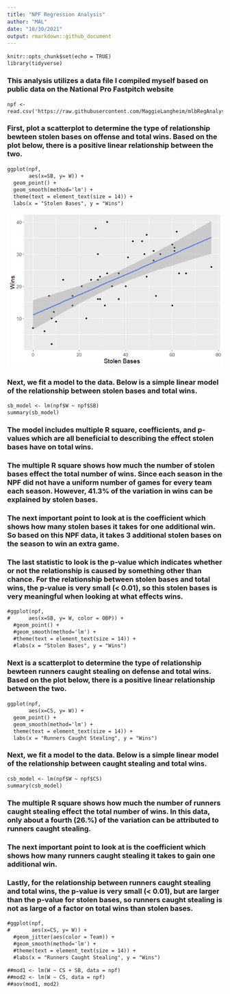 ```yaml
---
title: "NPF Regression Analysis"
author: "MAL"
date: "10/30/2021"
output: rmarkdown::github_document
---
```


```{r setup, include=FALSE}
knitr::opts_chunk$set(echo = TRUE)
library(tidyverse)
```

### This analysis utilizes a data file I compiled myself based on public data on the National Pro Fastpitch website

```{r}
npf <- read.csv('https://raw.githubusercontent.com/MaggieLangheim/mlbRegAnalysis/main/npfData.csv')
```

### First, plot a scatterplot to determine the type of relationship bewteen stolen bases on offense and total wins. Based on the plot below, there is a positive linear relationship between the two.

```{r}
ggplot(npf,
       aes(x=SB, y= W)) +
  geom_point() +
  geom_smooth(method='lm') +
  theme(text = element_text(size = 14)) +
  labs(x = "Stolen Bases", y = "Wins")
```
![](/unnamed-chunk-2-1.png)<!-- -->

### Next, we fit a model to the data. Below is a simple linear model of the relationship between stolen bases and total wins.

```{r}
sb_model <- lm(npf$W ~ npf$SB)
summary(sb_model)
```


### The model includes multiple R square, coefficients, and p-values which are all beneficial to describing the effect stolen bases have on total wins. 
### The multiple R square shows how much the number of stolen bases effect the total number of wins. Since each season in the NPF did not have a uniform number of games for every team each season. However, 41.3% of the variation in wins can be explained by stolen bases.
### The next important point to look at is the coefficient which shows how many stolen bases it takes for one additional win. So based on this NPF data, it takes 3 additional stolen bases on the season to win an extra game.
### The last statistic to look is the p-value which indicates whether or not the relationship is caused by something other than chance. For the relationship between stolen bases and total wins, the p-value is very small (< 0.01), so this stolen bases is very meaningful when looking at what effects wins.

```{r}
#ggplot(npf,
#      aes(x=SB, y= W, color = OBP)) +
  #geom_point() +
  #geom_smooth(method='lm') +
  #theme(text = element_text(size = 14)) +
  #labs(x = "Stolen Bases", y = "Wins")
```

### Next is a scatterplot to determine the type of relationship bewteen runners caught stealing on defense and total wins. Based on the plot below, there is a positive linear relationship between the two.

```{r}
ggplot(npf,
       aes(x=CS, y= W)) +
  geom_point() +
  geom_smooth(method='lm') +
  theme(text = element_text(size = 14)) +
  labs(x = "Runners Caught Stealing", y = "Wins")
```

### Next, we fit a model to the data. Below is a simple linear model of the relationship between caught stealing and total wins.

```{r}
csb_model <- lm(npf$W ~ npf$CS)
summary(csb_model)
```

### The multiple R square shows how much the number of runners caught stealing effect the total number of wins. In this data, only about a fourth (26.%) of the variation can be attributed to runners caught stealing.
### **The next important point to look at is the coefficient which shows how many runners caught stealing it takes to gain one additional win.**
### Lastly, for the relationship between runners caught stealing and total wins, the p-value is very small (< 0.01), but are larger than the p-value for stolen bases, so runners caught stealing is not as large of a factor on total wins than stolen bases.

```{r}
#ggplot(npf,
#       aes(x=CS, y= W)) +
  #geom_jitter(aes(color = Team)) +
  #geom_smooth(method='lm') +
  #theme(text = element_text(size = 14)) +
  #labs(x = "Runners Caught Stealing", y = "Wins")
```

```{r}
##mod1 <- lm(W ~ CS + SB, data = npf)
##mod2 <- lm(W ~ CS, data = npf)
##aov(mod1, mod2)
```




